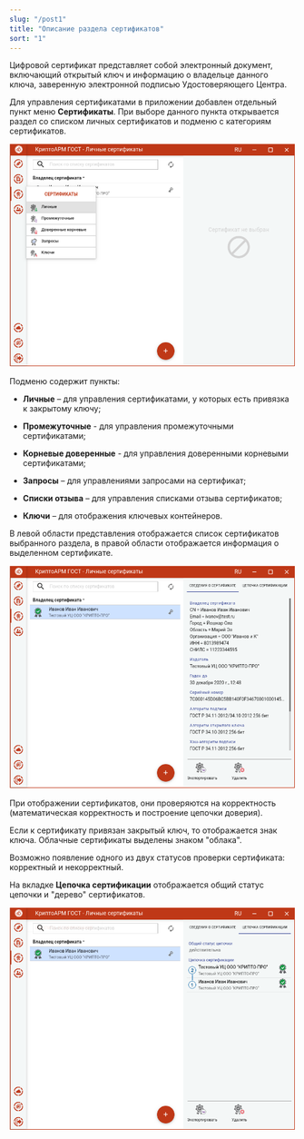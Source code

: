 ```yaml
---
slug: "/post1"
title: "Описание раздела сертификатов"
sort: "1"
---
```


Цифровой сертификат представляет собой электронный документ, включающий открытый ключ и информацию о владельце данного ключа, заверенную электронной подписью Удостоверяющего Центра. 

Для управления сертификатами в приложении добавлен отдельный пункт меню **Сертификаты**. При выборе данного пункта открывается раздел со списком личных сертификатов и подменю с категориям сертификатов.

![certs_list.png](./images/certs_list.png "Список личных сертификатов с подменю")


Подменю содержит пункты:

-   **Личные** – для управления сертификатами, у которых есть привязка к закрытому ключу;

-   **Промежуточные** - для управления промежуточными сертификатами;

-   **Корневые доверенные** - для управления доверенными корневыми сертификатами;

-   **Запросы** – для управлениями запросами на сертификат;

-   **Списки отзыва** – для управления списками отзыва сертификатов;

-   **Ключи** – для отображения ключевых контейнеров.

В левой области представления отображается список сертификатов выбранного раздела, в правой области отображается информация о выделенном сертификате.

![cert_info.png](./images/cert_info.png "Отображение сведений о выбранном сертификате")


При отображении сертификатов, они проверяются на корректность (математическая корректность и построение цепочки доверия).

Если к сертификату привязан закрытый ключ, то отображается знак ключа. Облачные сертификаты выделены знаком "облака".

Возможно появление одного из двух статусов проверки сертификата: корректный и некорректный.

На вкладке **Цепочка сертификации** отображается общий статус цепочки и "дерево" сертификатов.

![cert_tree.png](./images/cert_tree.png "Представление цепочки сертификатов")

